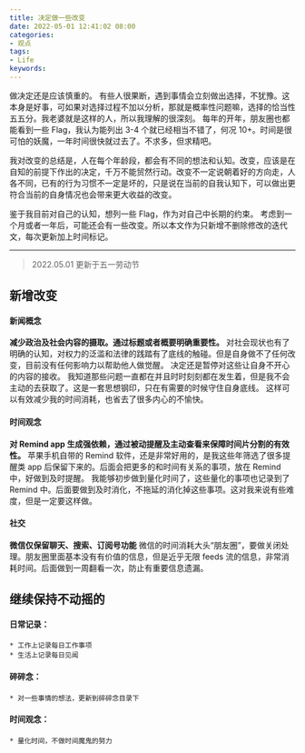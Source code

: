 ```yaml
---
title: 决定做一些改变
date: 2022-05-01 12:41:02 08:00
categories:
- 观点
tags:
- Life
keywords:
---
```


做决定还是应该慎重的。
有些人很果断，遇到事情会立刻做出选择，不犹豫。这本身是好事，可如果对选择过程不加以分析，那就是概率性问题嘛，选择的恰当性五五分。我老婆就是这样的人，所以我理解的很深刻。
每年的开年，朋友圈也都能看到一些 Flag，我认为能列出 3-4 个就已经相当不错了，何况 10+。时间是很可怕的妖魔，一年时间很快就过去了。不求多，但求精吧。

我对改变的总结是，人在每个年龄段，都会有不同的想法和认知。改变，应该是在自知的前提下作出的决定，千万不能贸然行动。改变不一定说朝着好的方向走，人各不同，已有的行为习惯不一定是坏的，只是说在当前的自我认知下，可以做出更符合当前的自身情况也会带来更大收益的改变。

鉴于我目前对自己的认知，想列一些 Flag，作为对自己中长期的约束。
考虑到一个月或者一年后，可能还会有一些改变。所以本文作为只新增不删除修改的迭代文，每次更新加上时间标记。

<!-- more -->

-------

> 2022.05.01 更新于五一劳动节

## 新增改变

#### 新闻概念
**减少政治及社会内容的摄取。通过标题或者概要明确重要性。**
对社会现状也有了明确的认知，对权力的泛滥和法律的践踏有了底线的触碰。但是自身做不了任何改变，目前没有任何影响力以帮助他人做觉醒。
决定还是暂停对这些让自身不开心的内容的接收。
我知道那些问题一直都在并且时时刻刻都在发生着，但是我不会主动的去获取了。这是一套思想钢印，只在有需要的时候守住自身底线。
这样可以有效减少我的时间消耗，也省去了很多内心的不愉快。

#### 时间观念
**对 Remind app 生成强依赖，通过被动提醒及主动查看来保障时间片分割的有效性。**
苹果手机自带的 Remind 软件，还是非常好用的，是我这些年筛选了很多提醒类 app 后保留下来的。后面会把更多的和时间有关系的事项，放在 Remind 中，好做到及时提醒。
我能够初步做到量化时间了，这些量化的事项也记录到了 Remind 中。后面要做到及时消化，不拖延的消化掉这些事项。这对我来说有些难度，但是一定要这样做。

#### 社交
**微信仅保留聊天、搜索、订阅号功能**
微信的时间消耗大头“朋友圈”，要做关闭处理。朋友圈里面基本没有有价值的信息，但是近乎无限 feeds 流的信息，非常消耗时间。后面做到一周翻看一次，防止有重要信息遗漏。

## 继续保持不动摇的
#### 日常记录：
	* 工作上记录每日工作事项
	* 生活上记录每日见闻

#### 碎碎念：
	* 对一些事情的想法，更新到碎碎念目录下

#### 时间观念：
	* 量化时间，不做时间魔鬼的努力